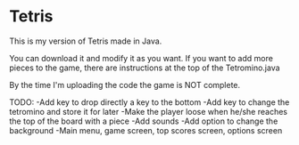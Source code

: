 # Tetris
This is my version of Tetris made in Java.

You can download it and modify it as you want. If you want to add more pieces to the game, there are instructions at the top of the Tetromino.java

By the time I'm uploading the code the game is NOT complete.

TODO:
-Add key to drop directly a key to the bottom
-Add key to change the tetromino and store it for later
-Make the player loose when he/she reaches the top of the board with a piece
-Add sounds
-Add option to change the background
-Main menu, game screen, top scores screen, options screen
